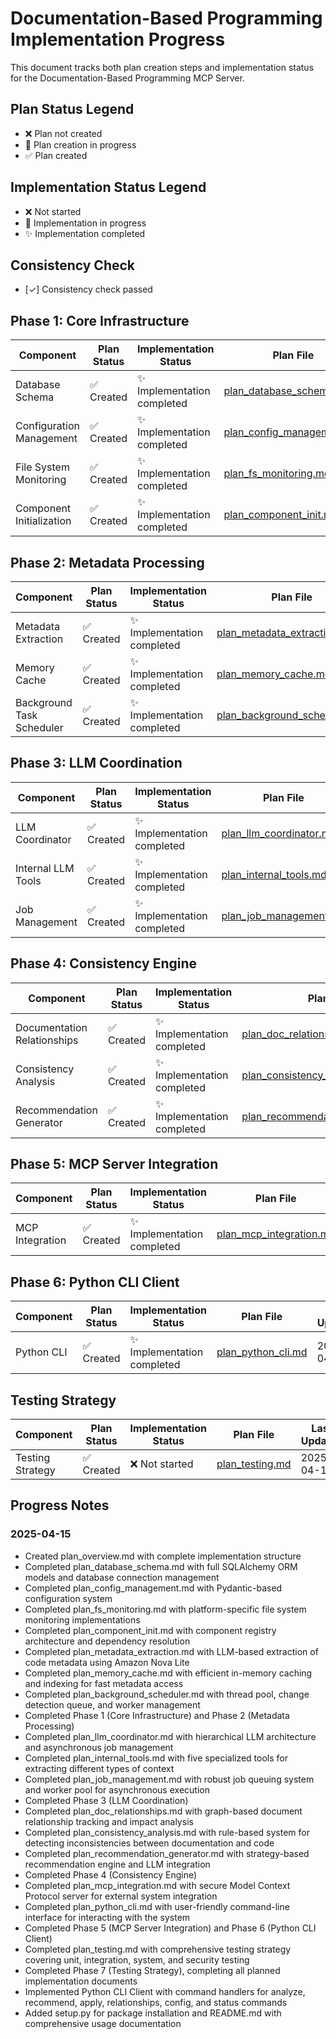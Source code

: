 # Documentation-Based Programming Implementation Progress

This document tracks both plan creation steps and implementation status for the Documentation-Based Programming MCP Server.

## Plan Status Legend
- ❌ Plan not created
- 🔄 Plan creation in progress
- ✅ Plan created

## Implementation Status Legend
- ❌ Not started
- 🚧 Implementation in progress
- ✨ Implementation completed

## Consistency Check
- [✓] Consistency check passed

## Phase 1: Core Infrastructure

| Component | Plan Status | Implementation Status | Plan File | Last Updated |
|-----------|------------|---------------------|-----------|-------------|
| Database Schema | ✅ Created | ✨ Implementation completed | [plan_database_schema.md](plan_database_schema.md) | 2025-04-15 |
| Configuration Management | ✅ Created | ✨ Implementation completed | [plan_config_management.md](plan_config_management.md) | 2025-04-15 |
| File System Monitoring | ✅ Created | ✨ Implementation completed | [plan_fs_monitoring.md](plan_fs_monitoring.md) | 2025-04-15 |
| Component Initialization | ✅ Created | ✨ Implementation completed | [plan_component_init.md](plan_component_init.md) | 2025-04-15 |

## Phase 2: Metadata Processing

| Component | Plan Status | Implementation Status | Plan File | Last Updated |
|-----------|------------|---------------------|-----------|-------------|
| Metadata Extraction | ✅ Created | ✨ Implementation completed | [plan_metadata_extraction.md](plan_metadata_extraction.md) | 2025-04-15 |
| Memory Cache | ✅ Created | ✨ Implementation completed | [plan_memory_cache.md](plan_memory_cache.md) | 2025-04-15 |
| Background Task Scheduler | ✅ Created | ✨ Implementation completed | [plan_background_scheduler.md](plan_background_scheduler.md) | 2025-04-15 |

## Phase 3: LLM Coordination

| Component | Plan Status | Implementation Status | Plan File | Last Updated |
|-----------|------------|---------------------|-----------|-------------|
| LLM Coordinator | ✅ Created | ✨ Implementation completed | [plan_llm_coordinator.md](plan_llm_coordinator.md) | 2025-04-15 |
| Internal LLM Tools | ✅ Created | ✨ Implementation completed | [plan_internal_tools.md](plan_internal_tools.md) | 2025-04-15 |
| Job Management | ✅ Created | ✨ Implementation completed | [plan_job_management.md](plan_job_management.md) | 2025-04-15 |

## Phase 4: Consistency Engine

| Component | Plan Status | Implementation Status | Plan File | Last Updated |
|-----------|------------|---------------------|-----------|-------------|
| Documentation Relationships | ✅ Created | ✨ Implementation completed | [plan_doc_relationships.md](plan_doc_relationships.md) | 2025-04-15 |
| Consistency Analysis | ✅ Created | ✨ Implementation completed | [plan_consistency_analysis.md](plan_consistency_analysis.md) | 2025-04-15 |
| Recommendation Generator | ✅ Created | ✨ Implementation completed | [plan_recommendation_generator.md](plan_recommendation_generator.md) | 2025-04-15 |

## Phase 5: MCP Server Integration

| Component | Plan Status | Implementation Status | Plan File | Last Updated |
|-----------|------------|---------------------|-----------|-------------|
| MCP Integration | ✅ Created | ✨ Implementation completed | [plan_mcp_integration.md](plan_mcp_integration.md) | 2025-04-15 |

## Phase 6: Python CLI Client

| Component | Plan Status | Implementation Status | Plan File | Last Updated |
|-----------|------------|---------------------|-----------|-------------|
| Python CLI | ✅ Created | ✨ Implementation completed | [plan_python_cli.md](plan_python_cli.md) | 2025-04-15 |

## Testing Strategy

| Component | Plan Status | Implementation Status | Plan File | Last Updated |
|-----------|------------|---------------------|-----------|-------------|
| Testing Strategy | ✅ Created | ❌ Not started | [plan_testing.md](plan_testing.md) | 2025-04-15 |

## Progress Notes

### 2025-04-15
- Created plan_overview.md with complete implementation structure
- Completed plan_database_schema.md with full SQLAlchemy ORM models and database connection management
- Completed plan_config_management.md with Pydantic-based configuration system
- Completed plan_fs_monitoring.md with platform-specific file system monitoring implementations
- Completed plan_component_init.md with component registry architecture and dependency resolution
- Completed plan_metadata_extraction.md with LLM-based extraction of code metadata using Amazon Nova Lite
- Completed plan_memory_cache.md with efficient in-memory caching and indexing for fast metadata access
- Completed plan_background_scheduler.md with thread pool, change detection queue, and worker management
- Completed Phase 1 (Core Infrastructure) and Phase 2 (Metadata Processing)
- Completed plan_llm_coordinator.md with hierarchical LLM architecture and asynchronous job management
- Completed plan_internal_tools.md with five specialized tools for extracting different types of context
- Completed plan_job_management.md with robust job queuing system and worker pool for asynchronous execution
- Completed Phase 3 (LLM Coordination)
- Completed plan_doc_relationships.md with graph-based document relationship tracking and impact analysis
- Completed plan_consistency_analysis.md with rule-based system for detecting inconsistencies between documentation and code
- Completed plan_recommendation_generator.md with strategy-based recommendation engine and LLM integration
- Completed Phase 4 (Consistency Engine)
- Completed plan_mcp_integration.md with secure Model Context Protocol server for external system integration
- Completed plan_python_cli.md with user-friendly command-line interface for interacting with the system
- Completed Phase 5 (MCP Server Integration) and Phase 6 (Python CLI Client)
- Completed plan_testing.md with comprehensive testing strategy covering unit, integration, system, and security testing
- Completed Phase 7 (Testing Strategy), completing all planned implementation documents
- Implemented Python CLI Client with command handlers for analyze, recommend, apply, relationships, config, and status commands
- Added setup.py for package installation and README.md with comprehensive usage documentation

